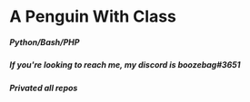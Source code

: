 <h1>A Penguin With Class </h1>

<h5>Python/Bash/PHP </h5>
<h5>If you're looking to reach me, my discord is boozebag#3651 </h5>
<h5>Privated all repos </h5>
